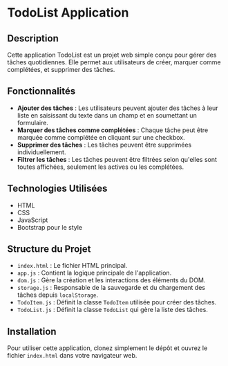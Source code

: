 # TodoList Application

## Description
Cette application TodoList est un projet web simple conçu pour gérer des tâches quotidiennes. Elle permet aux utilisateurs de créer, marquer comme complétées, et supprimer des tâches.

## Fonctionnalités
- **Ajouter des tâches** : Les utilisateurs peuvent ajouter des tâches à leur liste en saisissant du texte dans un champ et en soumettant un formulaire.
- **Marquer des tâches comme complétées** : Chaque tâche peut être marquée comme complétée en cliquant sur une checkbox.
- **Supprimer des tâches** : Les tâches peuvent être supprimées individuellement.
- **Filtrer les tâches** : Les tâches peuvent être filtrées selon qu'elles sont toutes affichées, seulement les actives ou les complétées.

## Technologies Utilisées
- HTML
- CSS
- JavaScript
- Bootstrap pour le style

## Structure du Projet
- `index.html` : Le fichier HTML principal.
- `app.js` : Contient la logique principale de l'application.
- `dom.js` : Gère la création et les interactions des éléments du DOM.
- `storage.js` : Responsable de la sauvegarde et du chargement des tâches depuis `localStorage`.
- `TodoItem.js` : Définit la classe `TodoItem` utilisée pour créer des tâches.
- `TodoList.js` : Définit la classe `TodoList` qui gère la liste des tâches.

## Installation
Pour utiliser cette application, clonez simplement le dépôt et ouvrez le fichier `index.html` dans votre navigateur web.